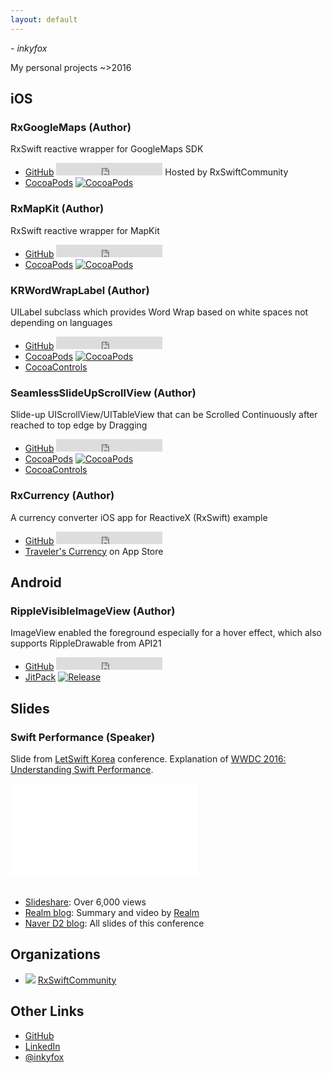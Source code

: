 ```yaml
---
layout: default
---
```


*- inkyfox*

My personal projects ~>2016

## iOS 

### RxGoogleMaps (Author)
RxSwift reactive wrapper for GoogleMaps SDK

* [GitHub](https://github.com/RxSwiftCommunity/RxGoogleMaps)
  <iframe src="https://ghbtns.com/github-btn.html?user=RxSwiftCommunity&amp;repo=RxGoogleMaps&amp;type=watch&amp;count=true"
  allowtransparency="true" frameborder="0" scrolling="0" width="170px" height="20px" valigh="center"></iframe>
  Hosted by RxSwiftCommunity
* [CocoaPods](https://cocoapods.org/pods/RxGoogleMaps) [![CocoaPods](https://img.shields.io/cocoapods/dt/RxGoogleMaps.svg)](https://cocoapods.org/pods/RxGoogleMaps)

### RxMapKit (Author)
RxSwift reactive wrapper for MapKit

* [GitHub](https://github.com/inkyfox/RxMapKit)
  <iframe src="https://ghbtns.com/github-btn.html?user=inkyfox&amp;repo=RxMapKit&amp;type=watch&amp;count=true"
  allowtransparency="true" frameborder="0" scrolling="0" width="170px" height="20px" valigh="center"></iframe>
* [CocoaPods](https://cocoapods.org/pods/RxMapKit) [![CocoaPods](https://img.shields.io/cocoapods/dt/RxMapKit.svg)](https://cocoapods.org/pods/RxMapKit)

### KRWordWrapLabel (Author)
UILabel subclass which provides Word Wrap based on white spaces not depending on languages

* [GitHub](https://github.com/inkyfox/KRWordWrapLabel)
  <iframe src="https://ghbtns.com/github-btn.html?user=inkyfox&amp;repo=KRWordWrapLabel&amp;type=watch&amp;count=true"
  allowtransparency="true" frameborder="0" scrolling="0" width="170px" height="20px" valigh="center"></iframe>
* [CocoaPods](https://cocoapods.org/pods/KRWordWrapLabel) [![CocoaPods](https://img.shields.io/cocoapods/dt/KRWordWrapLabel.svg)](https://cocoapods.org/pods/KRWordWrapLabel)
* [CocoaControls](https://www.cocoacontrols.com/controls/krwordwraplabel)

### SeamlessSlideUpScrollView (Author)
Slide-up UIScrollView/UITableView that can be Scrolled Continuously after reached to top edge by Dragging

* [GitHub](https://github.com/inkyfox/SeamlessSlideUpScrollView)
  <iframe src="https://ghbtns.com/github-btn.html?user=inkyfox&amp;repo=SeamlessSlideUpScrollView&amp;type=watch&amp;count=true"
  allowtransparency="true" frameborder="0" scrolling="0" width="170px" height="20px" valigh="center"></iframe>
* [CocoaPods](https://cocoapods.org/pods/SeamlessSlideUpScrollView) [![CocoaPods](https://img.shields.io/cocoapods/dt/SeamlessSlideUpScrollView.svg)](https://cocoapods.org/pods/SeamlessSlideUpScrollView)
* [CocoaControls](https://www.cocoacontrols.com/controls/seamlessslideupscrollview)

### RxCurrency (Author)
A currency converter iOS app for ReactiveX (RxSwift) example

* [GitHub](https://github.com/inkyfox/RxCurrency_iOS)
  <iframe src="https://ghbtns.com/github-btn.html?user=inkyfox&amp;repo=RxCurrency_iOS&amp;type=watch&amp;count=true"
  allowtransparency="true" frameborder="0" scrolling="0" width="170px" height="20px" valigh="center"></iframe>
* [Traveler's Currency](https://itunes.apple.com/app/travelers-currency/id1159387659?mt=8) on App Store

## Android

### RippleVisibleImageView (Author)
ImageView enabled the foreground especially for a hover effect, which also supports RippleDrawable from API21

* [GitHub](https://github.com/inkyfox/RippleVisibleImageView)
  <iframe src="https://ghbtns.com/github-btn.html?user=inkyfox&amp;repo=RippleVisibleImageView&amp;type=watch&amp;count=true"
  allowtransparency="true" frameborder="0" scrolling="0" width="170px" height="20px" valigh="center"></iframe>
* [JitPack](https://jitpack.io/#inkyfox/RippleVisibleImageView) [![Release](https://jitpack.io/v/inkyfox/RippleVisibleImageView.svg)](https://jitpack.io/#inkyfox/RippleVisibleImageView)

## Slides

### Swift Performance (Speaker)
Slide from [LetSwift Korea](http://www.letswift.kr/2016/) conference. Explanation of [WWDC 2016: Understanding Swift Performance](https://developer.apple.com/videos/play/wwdc2016/416/).

   <div class="slide_box"><iframe class="slide_content" src="//www.slideshare.net/slideshow/embed_code/key/ElCvHgMdWOdZ1N" frameborder="0" marginwidth="0" marginheight="0" scrolling="no" style="border:0px;" allowfullscreen> </iframe> </div><br>

* [Slideshare](http://www.slideshare.net/YongHaYoo/ss-63881606): Over 6,000 views
* [Realm blog](https://realm.io/kr/news/letswift-swift-performance/): Summary and video by [Realm](https://realm.io/)
* [Naver D2 blog](http://d2.naver.com/news/8290319): All slides of this conference

## Organizations

* [<img src="https://avatars3.githubusercontent.com/u/15903991?v=3&s=25">](https://github.com/RxSwiftCommunity) [RxSwiftCommunity](https://github.com/RxSwiftCommunity)

## Other Links

* [GitHub](https://github.com/inkyfox)
* [LinkedIn](https://kr.linkedin.com/in/yoyoo)
* [@inkyfox](https://twitter.com/inkyfox)

